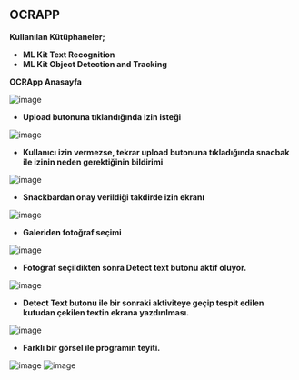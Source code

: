 ## OCRAPP

**Kullanılan Kütüphaneler;**

 - **ML Kit  Text Recognition**
 - **ML Kit  Object Detection and Tracking**
 
 
 
 
 
**OCRApp Anasayfa**

![image](https://github.com/berkedursunoglu/OCRApp/blob/master/ocrapp/ss1.png)

- **Upload butonuna tıklandığında izin isteği**

![image](https://github.com/berkedursunoglu/OCRApp/blob/master/ocrapp/ss2.png)

- **Kullanıcı izin vermezse, tekrar upload butonuna tıkladığında snacbak ile izinin neden gerektiğinin bildirimi**

![image](https://github.com/berkedursunoglu/OCRApp/blob/master/ocrapp/ss3.png)

- **Snackbardan onay verildiği takdirde izin ekranı**

![image](https://github.com/berkedursunoglu/OCRApp/blob/master/ocrapp/ss4.png)

- **Galeriden fotoğraf seçimi**

![image](https://github.com/berkedursunoglu/OCRApp/blob/master/ocrapp/ss5.png)

- **Fotoğraf seçildikten sonra Detect text butonu aktif oluyor.**

![image](https://github.com/berkedursunoglu/OCRApp/blob/master/ocrapp/ss6.png)

- **Detect Text butonu ile bir sonraki aktiviteye geçip tespit edilen kutudan çekilen textin ekrana yazdırılması.**

![image](https://github.com/berkedursunoglu/OCRApp/blob/master/ocrapp/ss7.png)

- **Farklı bir görsel ile programın teyiti.**

![image](https://github.com/berkedursunoglu/OCRApp/blob/master/ocrapp/ss8.png)
![image](https://github.com/berkedursunoglu/OCRApp/blob/master/ocrapp/ss9.png)
